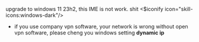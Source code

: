 upgrade to windows 11 23h2, this IME is not work. shit <$iconify icon="skill-icons:windows-dark"/>

* if you use company vpn software, your network is wrong without open vpn software, please cheng you windows setting __dynamic ip__